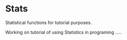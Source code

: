 # Stats
Statistical functions for tutorial purposes.

Working on tutorial of using Statistics in programing .....
